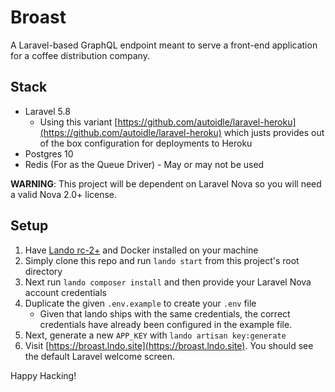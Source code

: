 # Broast

A Laravel-based GraphQL endpoint meant to serve a front-end application for a coffee distribution company.

## Stack
* Laravel 5.8
  * Using this variant [https://github.com/autoidle/laravel-heroku](https://github.com/autoidle/laravel-heroku) which justs provides out of the box configuration for deployments to Heroku
* Postgres 10
* Redis (For as the Queue Driver) - May or may not be used

__WARNING__: This project will be dependent on Laravel Nova so you will need a valid Nova 2.0+ license.

## Setup
1. Have [Lando rc-2+](https://docs.devwithlando.io/installation/system-requirements.html) and Docker installed on your machine
2. Simply clone this repo and run `lando start` from this project's root directory
3. Next run `lando composer install` and then provide your Laravel Nova account credentials
3. Duplicate the given `.env.example` to create your `.env` file
    * Given that lando ships with the same credentials, the correct credentials have already been configured in the example file.
4. Next, generate a new `APP_KEY` with `lando artisan key:generate`
5. Visit [https://broast.lndo.site](https://broast.lndo.site). You should see the default Laravel welcome screen.

Happy Hacking!